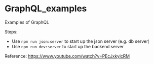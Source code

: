 # GraphQL_examples
Examples of GraphQL

Steps: 
- Use ``npm run json:server`` to start up the json server (e.g. db server)
- Use ``npm run dev:server`` to start up the backend server 

Reference: https://www.youtube.com/watch?v=PEcJxkylcRM 
